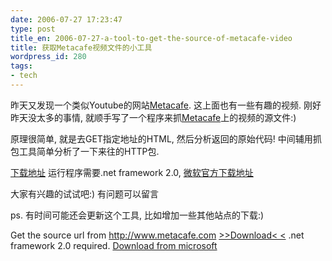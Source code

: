 ```yaml
---
date: 2006-07-27 17:23:47
type: post
title_en: 2006-07-27-a-tool-to-get-the-source-of-metacafe-video
title: 获取Metacafe视频文件的小工具
wordpress_id: 280
tags:
- tech
---
```


昨天又发现一个类似Youtube的网站[Metacafe](http://www.metacafe.com). 这上面也有一些有趣的视频. 刚好昨天没太多的事情, 就顺手写了一个程序来抓[Metacafe](http://www.metacafe.com)上的视频的源文件:)

原理很简单, 就是去GET指定地址的HTML, 然后分析返回的原始代码! 中间辅用抓包工具简单分析了一下来往的HTTP包.

[下载地址](http://nblove.org/downloads/lab/Test.BackgroundWorker.zip)
运行程序需要.net framework 2.0, [微软官方下载地址](http://download.microsoft.com/download/2/3/c/23c4dddd-e32c-45de-9fcc-e6e906e2b429/dotnetfx.exe)

大家有兴趣的试试吧:) 有问题可以留言

ps. 有时间可能还会更新这个工具, 比如增加一些其他站点的下载:)

Get the source url from http://www.metacafe.com
[>>Download< <](http://nblove.org/downloads/lab/Test.BackgroundWorker.zip)
.net framework 2.0 required. [Download from microsoft](http://download.microsoft.com/download/2/3/c/23c4dddd-e32c-45de-9fcc-e6e906e2b429/dotnetfx.exe)
